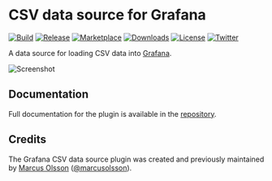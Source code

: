 # CSV data source for Grafana

[![Build](https://github.com/grafana/grafana-csv-datasource/workflows/CI/badge.svg)](https://github.com/grafana/grafana-csv-datasource/actions?query=workflow%3A%22CI%22)
[![Release](https://github.com/grafana/grafana-csv-datasource/workflows/Release/badge.svg)](https://github.com/grafana/grafana-csv-datasource/actions?query=workflow%3ARelease)
[![Marketplace](https://img.shields.io/badge/dynamic/json?logo=grafana&color=F47A20&label=marketplace&prefix=v&query=%24.items%5B%3F%28%40.slug%20%3D%3D%20%22marcusolsson-csv-datasource%22%29%5D.version&url=https%3A%2F%2Fgrafana.com%2Fapi%2Fplugins)](https://grafana.com/grafana/plugins/marcusolsson-csv-datasource)
[![Downloads](https://img.shields.io/badge/dynamic/json?logo=grafana&color=F47A20&label=downloads&query=%24.items%5B%3F%28%40.slug%20%3D%3D%20%22marcusolsson-csv-datasource%22%29%5D.downloads&url=https%3A%2F%2Fgrafana.com%2Fapi%2Fplugins)](https://grafana.com/grafana/plugins/marcusolsson-csv-datasource)
[![License](https://img.shields.io/github/license/grafana/grafana-csv-datasource)](LICENSE)
[![Twitter](https://img.shields.io/twitter/follow/grafana?color=%231DA1F2&label=twitter&style=plastic)](https://twitter.com/grafana)

A data source for loading CSV data into [Grafana](https://grafana.com).

![Screenshot](https://github.com/grafana/grafana-csv-datasource/raw/main/src/img/dark.png)

## Documentation

Full documentation for the plugin is available in the [repository](https://github.com/grafana/grafana-csv-datasource/blob/main/docs/sources/).

## Credits

The Grafana CSV data source plugin was created and previously maintained by [Marcus Olsson](https://marcus.se.net/projects/) ([@marcusolsson](https://github.com/marcusolsson)).
